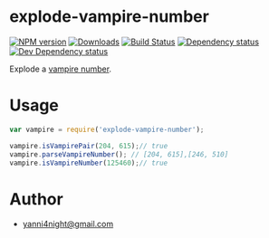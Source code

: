 # explode-vampire-number

[![NPM version][npm-image]][npm-url] [![Downloads][downloads-image]][npm-url] [![Build Status][travis-image]][travis-url] [![Dependency status][david-dm-image]][david-dm-url] [![Dev Dependency status][david-dm-dev-image]][david-dm-dev-url]

Explode a [vampire number](https://en.wikipedia.org/wiki/Vampire_number).

# Usage

```js
var vampire = require('explode-vampire-number');

vampire.isVampirePair(204, 615);// true
vampire.parseVampireNumber(); // [204, 615],[246, 510]
vampire.isVampireNumber(125460);// true

```

# Author

 - <yanni4night@gmail.com>

[npm-url]: https://npmjs.org/package/explode-vampire-number
[downloads-image]: http://img.shields.io/npm/dm/explode-vampire-number.svg
[npm-image]: http://img.shields.io/npm/v/explode-vampire-number.svg
[travis-url]: https://travis-ci.org/yanni4night/explode-vampire-number
[travis-image]: http://img.shields.io/travis/yanni4night/explode-vampire-number.svg
[david-dm-url]:https://david-dm.org/yanni4night/explode-vampire-number
[david-dm-image]:https://david-dm.org/yanni4night/explode-vampire-number.svg
[david-dm-dev-url]:https://david-dm.org/yanni4night/explode-vampire-number#info=devDependencies
[david-dm-dev-image]:https://david-dm.org/yanni4night/explode-vampire-number/dev-status.svg